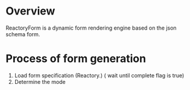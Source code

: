 # Overview
ReactoryForm is a dynamic form rendering engine based on the json schema form.

# Process of form generation

1. Load form specification (Reactory.) ( wait until complete flag is true)
2. Determine the mode 